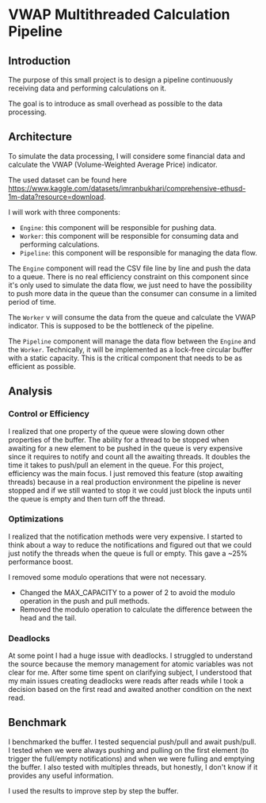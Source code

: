 # VWAP Multithreaded Calculation Pipeline

## Introduction

The purpose of this small project is to design a pipeline continuously receiving data and performing calculations on it.

The goal is to introduce as small overhead as possible to the data processing.

## Architecture

To simulate the data processing, I will considere some financial data and calculate the VWAP (Volume-Weighted Average Price) indicator.

The used dataset can be found here https://www.kaggle.com/datasets/imranbukhari/comprehensive-ethusd-1m-data?resource=download.

I will work with three components:
- `Engine`: this component will be responsible for pushing data.
- `Worker`: this component will be responsible for consuming data and performing calculations.
- `Pipeline`: this component will be responsible for managing the data flow.

The `Engine` component will read the CSV file line by line and push the data to a queue. There is no real efficiency constraint on this component since it's only used to simulate the data flow, we just need to have the possibility to push more data in the queue than the consumer can consume in a limited period of time.

The `Worker` v will consume the data from the queue and calculate the VWAP indicator. This is supposed to be the bottleneck of the pipeline.

The `Pipeline` component will manage the data flow between the `Engine` and the `Worker`. Technically, it will be implemented as a lock-free circular buffer with a static capacity. This is the critical component that needs to be as efficient as possible.

## Analysis

### Control or Efficiency

I realized that one property of the queue were slowing down other properties of the buffer. 
The ability for a thread to be stopped when awaiting for a new element to be pushed in the queue is very expensive since it requires to notify and count all the awaiting threads. It doubles the time it takes to push/pull an element in the queue.
For this project, efficiency was the main focus. I just removed this feature (stop awaiting threads) because in a real production environment the pipeline is never stopped and if we still wanted to stop it we could just block the inputs until the queue is empty and then turn off the thread.

### Optimizations

I realized that the notification methods were very expensive. I started to think about a way to reduce the notifications and figured out that we could just notify the threads when the queue is full or empty. This gave a ~25% performance boost.

I removed some modulo operations that were not necessary.
- Changed the MAX_CAPACITY to a power of 2 to avoid the modulo operation in the push and pull methods.
- Removed the modulo operation to calculate the difference between the head and the tail.

### Deadlocks

At some point I had a huge issue with deadlocks. I struggled to understand the source because the memory management for atomic variables was not clear for me.
After some time spent on clarifying subject, I understood that my main issues creating deadlocks were reads after reads while I took a decision based on the first read and awaited another condition on the next read.

## Benchmark

I benchmarked the buffer. I tested sequencial push/pull and await push/pull. I tested when we were always pushing and pulling on the first element (to trigger the full/empty notifications) and when we were fulling and emptying the buffer.
I also tested with multiples threads, but honestly, I don't know if it provides any useful information. 

I used the results to improve step by step the buffer.